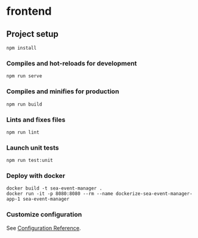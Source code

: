 # frontend

## Project setup
```
npm install
```

### Compiles and hot-reloads for development
```
npm run serve
```

### Compiles and minifies for production
```
npm run build
```

### Lints and fixes files
```
npm run lint
```

### Launch unit tests
```
npm run test:unit
```

### Deploy with docker
```
docker build -t sea-event-manager .
docker run -it -p 8080:8080 --rm --name dockerize-sea-event-manager-app-1 sea-event-manager
```

### Customize configuration
See [Configuration Reference](https://cli.vuejs.org/config/).
